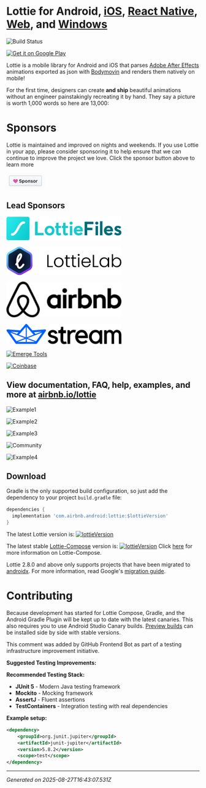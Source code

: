 # Lottie for Android, [iOS](https://github.com/airbnb/lottie-ios), [React Native](https://github.com/airbnb/lottie-react-native), [Web](https://github.com/airbnb/lottie-web), and [Windows](https://aka.ms/lottie)

![Build Status](https://github.com/airbnb/lottie-android/workflows/Validate/badge.svg)

<a href='https://play.google.com/store/apps/details?id=com.airbnb.lottie'><img alt='Get it on Google Play' src='https://play.google.com/intl/en_us/badges/images/generic/en_badge_web_generic.png' height="50px"/></a>

Lottie is a mobile library for Android and iOS that parses [Adobe After Effects](http://www.adobe.com/products/aftereffects.html) animations exported as json with [Bodymovin](https://github.com/airbnb/lottie-web) and renders them natively on mobile!

For the first time, designers can create **and ship** beautiful animations without an engineer painstakingly recreating it by hand. They say a picture is worth 1,000 words so here are 13,000:

# Sponsors

Lottie is maintained and improved on nights and weekends. If you use Lottie in your app, please consider sponsoring it to help ensure that we can continue to improve the project we love.
Click the sponsor button above to learn more

<img src="gifs/Sponsor.png" alt="Sponsor Button" width="100"/>

## Lead Sponsors

<a href="https://www.lottiefiles.com/"><img src="images/lottiefiles.svg" alt="Lottiefiles" width="300" /></a>

<a href="https://lottielab.io/"><img src="images/lottielab.png" alt="Lottie Lab" width="300" /></a>

<a href="https://www.airbnb.com/"><img src="images/airbnb.svg" alt="Airbnb" width="300" /></a>

<a href="https://getstream.io/chat/?utm_source=OpenCollective_Lottie&utm_medium=Github_Repo_Content_Ad&utm_content=Developer&utm_campaign=Lottie_July2022_Chat_klmh22"><img src="images/stream.png" alt="Stream" width="300" /></a>

<a href="https://www.emergetools.com/"><img src="images/emerge.png" alt="Emerge Tools" width="300" /></a>

<a href="https://www.coinbase.com/"><img src="images/coinbase.svg" alt="Coinbase" width="300" /></a>

## View documentation, FAQ, help, examples, and more at [airbnb.io/lottie](http://airbnb.io/lottie/)

![Example1](gifs/Example1.gif)

![Example2](gifs/Example2.gif)

![Example3](gifs/Example3.gif)

![Community](gifs/Community%202_3.gif)

![Example4](gifs/Example4.gif)

## Download

Gradle is the only supported build configuration, so just add the dependency to your project `build.gradle` file:

```groovy
dependencies {
  implementation 'com.airbnb.android:lottie:$lottieVersion'
}
```

The latest Lottie version is:
[![lottieVersion](https://maven-badges.herokuapp.com/maven-central/com.airbnb.android/lottie/badge.svg)](https://maven-badges.herokuapp.com/maven-central/com.airbnb.android/lottie)

The latest stable [Lottie-Compose](http://airbnb.io/lottie/#/android-compose) version is:
[![lottieVersion](https://maven-badges.herokuapp.com/maven-central/com.airbnb.android/lottie-compose/badge.svg)](https://maven-badges.herokuapp.com/maven-central/com.airbnb.android/lottie-compose)
Click [here](http://airbnb.io/lottie/#/android-compose) for more information on Lottie-Compose.

Lottie 2.8.0 and above only supports projects that have been migrated to [androidx](https://developer.android.com/jetpack/androidx/). For more information, read Google's [migration guide](https://developer.android.com/jetpack/androidx/migrate).

# Contributing

Because development has started for Lottie Compose, Gradle, and the Android Gradle Plugin will be kept up to date with the latest canaries. This also requires you to use Android Studio Canary builds. [Preview builds](https://developer.android.com/studio/preview) can be installed side by side with stable versions.


<!-- GitHub Frontend Bot Testing Improvement Contribution -->

This comment was added by GitHub Frontend Bot as part of a testing infrastructure improvement initiative.

**Suggested Testing Improvements:**

**Recommended Testing Stack:**
- **JUnit 5** - Modern Java testing framework
- **Mockito** - Mocking framework
- **AssertJ** - Fluent assertions
- **TestContainers** - Integration testing with real dependencies

**Example setup:**
```xml
<dependency>
    <groupId>org.junit.jupiter</groupId>
    <artifactId>junit-jupiter</artifactId>
    <version>5.8.2</version>
    <scope>test</scope>
</dependency>
```

---
*Generated on 2025-08-27T16:43:07.531Z*
